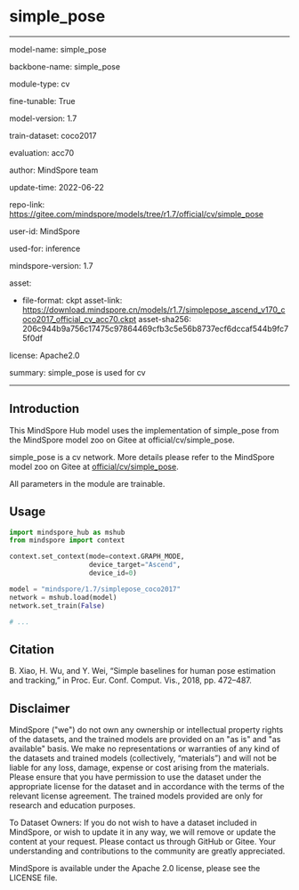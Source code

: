 # simple_pose

---

model-name: simple_pose

backbone-name: simple_pose

module-type: cv

fine-tunable: True

model-version: 1.7

train-dataset: coco2017

evaluation: acc70

author: MindSpore team

update-time: 2022-06-22

repo-link: <https://gitee.com/mindspore/models/tree/r1.7/official/cv/simple_pose>

user-id: MindSpore

used-for: inference

mindspore-version: 1.7

asset:

-
    file-format: ckpt
    asset-link: <https://download.mindspore.cn/models/r1.7/simplepose_ascend_v170_coco2017_official_cv_acc70.ckpt>
    asset-sha256: 206c944b9a756c17475c97864469cfb3c5e56b8737ecf6dccaf544b9fc75f0df

license: Apache2.0

summary: simple_pose is used for cv

---

## Introduction

This MindSpore Hub model uses the implementation of simple_pose from the MindSpore model zoo on Gitee at official/cv/simple_pose.

simple_pose is a cv network. More details please refer to the MindSpore model zoo on Gitee at [official/cv/simple_pose](https://gitee.com/mindspore/models/blob/r1.7/official/cv/simple_pose/README.md).

All parameters in the module are trainable.

## Usage

```python
import mindspore_hub as mshub
from mindspore import context

context.set_context(mode=context.GRAPH_MODE,
                    device_target="Ascend",
                    device_id=0)

model = "mindspore/1.7/simplepose_coco2017"
network = mshub.load(model)
network.set_train(False)

# ...
```

## Citation

B. Xiao, H. Wu, and Y. Wei, “Simple baselines for human pose estimation and tracking,” in Proc. Eur. Conf. Comput. Vis., 2018, pp. 472–487.

## Disclaimer

MindSpore ("we") do not own any ownership or intellectual property rights of the datasets, and the trained models are provided on an "as is" and "as available" basis. We make no representations or warranties of any kind of the datasets and trained models (collectively, “materials”) and will not be liable for any loss, damage, expense or cost arising from the materials. Please ensure that you have permission to use the dataset under the appropriate license for the dataset and in accordance with the terms of the relevant license agreement. The trained models provided are only for research and education purposes.

To Dataset Owners: If you do not wish to have a dataset included in MindSpore, or wish to update it in any way, we will remove or update the content at your request. Please contact us through GitHub or Gitee. Your understanding and contributions to the community are greatly appreciated.

MindSpore is available under the Apache 2.0 license, please see the LICENSE file.

